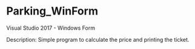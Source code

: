 # Parking_WinForm

Visual Studio 2017 - Windows Form

Description:
Simple program to calculate the price and printing the ticket.
